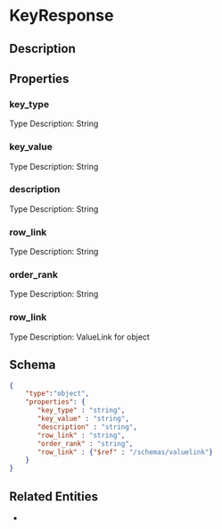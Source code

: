 # KeyResponse
## Description

## Properties
### key_type


Type Description: String
### key_value


Type Description: String
### description


Type Description: String
### row_link


Type Description: String
### order_rank


Type Description: String
### row_link


Type Description: ValueLink for object

## Schema
```json
{
    "type":"object",
    "properties": {
       "key_type" : "string",
       "key_value" : "string",
       "description" : "string",
       "row_link" : "string",
       "order_rank" : "string",
       "row_link" : {"$ref" : "/schemas/valuelink"}
    }
}
```

## Related Entities
- [](.md)

